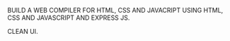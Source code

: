 BUILD A WEB COMPILER FOR HTML, CSS AND JAVACRIPT USING HTML, CSS AND JAVASCRIPT AND EXPRESS JS.

CLEAN UI.

